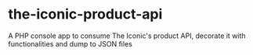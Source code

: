 # the-iconic-product-api
A PHP console app to consume The Iconic's product API, decorate it with functionalities and dump to JSON files
